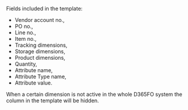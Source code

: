 Fields included in the template:

- Vendor account no.,
- PO no.,
- Line no.,
- Item no.,
- Tracking dimensions,
- Storage dimensions,
- Product dimensions,
- Quantity,
- Attribute name,
- Attribute Type name,
- Attribute value.

When a certain dimension is not active in the whole D365FO system the column in the template will be hidden. 